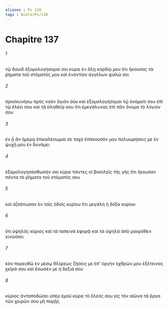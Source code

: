 ```yaml
---
aliases : Ps 138
tags : Bible/Ps/138
---
```


# Chapitre 137

###### 1
τῷ δαυιδ ἐξομολογήσομαί σοι κύριε ἐν ὅλῃ καρδίᾳ μου ὅτι ἤκουσας τὰ ῥήματα τοῦ στόματός μου καὶ ἐναντίον ἀγγέλων ψαλῶ σοι
###### 2
προσκυνήσω πρὸς ναὸν ἅγιόν σου καὶ ἐξομολογήσομαι τῷ ὀνόματί σου ἐπὶ τῷ ἐλέει σου καὶ τῇ ἀληθείᾳ σου ὅτι ἐμεγάλυνας ἐπὶ πᾶν ὄνομα τὸ λόγιόν σου
###### 3
ἐν ᾗ ἂν ἡμέρᾳ ἐπικαλέσωμαί σε ταχὺ ἐπάκουσόν μου πολυωρήσεις με ἐν ψυχῇ μου ἐν δυνάμει
###### 4
ἐξομολογησάσθωσάν σοι κύριε πάντες οἱ βασιλεῖς τῆς γῆς ὅτι ἤκουσαν πάντα τὰ ῥήματα τοῦ στόματός σου
###### 5
καὶ ἀ|σάτωσαν ἐν ταῖς ὁδοῖς κυρίου ὅτι μεγάλη ἡ δόξα κυρίου
###### 6
ὅτι ὑψηλὸς κύριος καὶ τὰ ταπεινὰ ἐφορᾷ καὶ τὰ ὑψηλὰ ἀπὸ μακρόθεν γινώσκει
###### 7
ἐὰν πορευθῶ ἐν μέσῳ θλίψεως ζήσεις με ἐπ' ὀργὴν ἐχθρῶν μου ἐξέτεινας χεῖρά σου καὶ ἔσωσέν με ἡ δεξιά σου
###### 8
κύριος ἀνταποδώσει ὑπὲρ ἐμοῦ κύριε τὸ ἔλεός σου εἰς τὸν αἰῶνα τὰ ἔργα τῶν χειρῶν σου μὴ παρῇς
